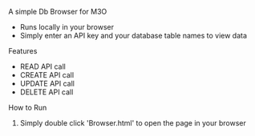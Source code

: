 A simple Db Browser for M3O

- Runs locally in your browser
- Simply enter an API key and your database table names to view data

Features

- READ API call
- CREATE API call
- UPDATE API call
- DELETE API call

How to Run

1. Simply double click 'Browser.html' to open the page in your browser